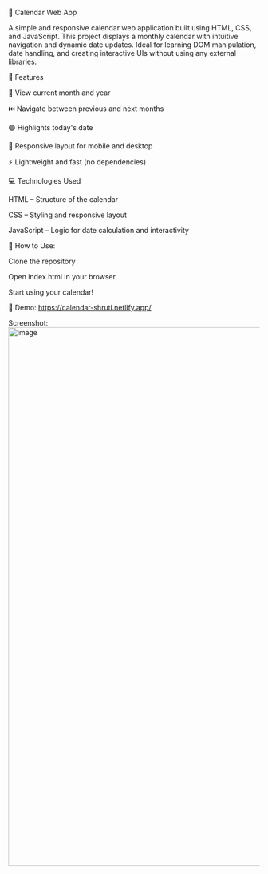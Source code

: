 📅 Calendar Web App

A simple and responsive calendar web application built using HTML, CSS, and JavaScript. This project displays a monthly calendar with intuitive navigation and dynamic date updates. Ideal for learning DOM manipulation, date handling, and creating interactive UIs without using any external libraries.

🔧 Features

📆 View current month and year

⏮️ Navigate between previous and next months

🟢 Highlights today's date

📱 Responsive layout for mobile and desktop

⚡ Lightweight and fast (no dependencies)

💻 Technologies Used

HTML – Structure of the calendar

CSS – Styling and responsive layout

JavaScript – Logic for date calculation and interactivity

📝 How to Use:

Clone the repository

Open index.html in your browser

Start using your calendar!

🚀 Demo: https://calendar-shruti.netlify.app/

Screenshot:
<img width="1920" height="1080" alt="image" src="https://github.com/user-attachments/assets/f020145a-a825-4bfe-828a-089f32daa627" />


